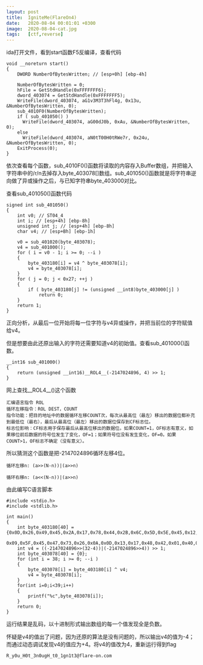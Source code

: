 ```yaml
---
layout: post
title:  IgniteMe(FlareOn4)
date:   2020-08-04 00:01:01 +0300
image:  2020-08-04-cat.jpg
tags:   [ctf,reverse]
---
```


ida打开文件，看到start函数F5反编译，查看代码

```assembly
void __noreturn start()
{
    DWORD NumberOfBytesWritten; // [esp+0h] [ebp-4h]

    NumberOfBytesWritten = 0;
    hFile = GetStdHandle(0xFFFFFFF6);
    dword_403074 = GetStdHandle(0xFFFFFFF5);
    WriteFile(dword_403074, aG1v3M3T3hFl4g, 0x13u, &NumberOfBytesWritten, 0);
    sub_4010F0(NumberOfBytesWritten);
    if ( sub_401050() )
      WriteFile(dword_403074, aG00dJ0b, 0xAu, &NumberOfBytesWritten, 0);
    else
      WriteFile(dword_403074, aN0tT00H0tRWe7r, 0x24u, &NumberOfBytesWritten, 0);
    ExitProcess(0);
}
```

依次查看每个函数，sub_4010F0()函数将读取的内容存入Buffer数组，并把输入字符串中的/r/n去掉存入byte_403078[]数组。sub_401050()函数就是将字符串逆向做了异或操作之后，与已知字符串byte_403000对比。

查看sub_401050()函数代码

```assembly
signed int sub_401050()
{
    int v0; // ST04_4
    int i; // [esp+4h] [ebp-8h]
    unsigned int j; // [esp+4h] [ebp-8h]
    char v4; // [esp+Bh] [ebp-1h]

    v0 = sub_401020(byte_403078);
    v4 = sub_401000();
    for ( i = v0 - 1; i >= 0; --i )
    {
        byte_403180[i] = v4 ^ byte_403078[i];
        v4 = byte_403078[i];
    }
    for ( j = 0; j < 0x27; ++j )
    {
        if ( byte_403180[j] != (unsigned __int8)byte_403000[j] )
        	return 0;
    }
  	return 1;
}
```

正向分析，从最后一位开始将每一位字符与v4异或操作，并把当前位的字符赋值给v4。

但是想要由此还原出输入的字符还需要知道v4的初始值。查看sub_401000()函数。

```assembly
__int16 sub_401000()
{
    return (unsigned __int16)__ROL4__(-2147024896, 4) >> 1;
}
```

网上查找__ROL4\_\_()这个函数

```assembly
汇编语言指令 ROL
循环左移指令：ROL DEST，COUNT
指令功能：把目的地址中的数据循环左移COUNT次，每次从最高位（最左）移出的数据位都补充到最低位（最右），最后从最高位（最左）移出的数据位保存到CF标志位。
标志位影响：CF标志用于保存最后从最高位移出的数据位。如果COUNT=1，OF标志有意义，如果移位前后数据的符号位发生了变化，OF=1；如果符号位没有发生变化，OF=0。如果COUNT>1，OF标志不确定（没有意义）。
```

所以猜测这个函数是把-2147024896循环左移4位。

```assembly
循环左移n: (a>>(N-n))|(a>>n)

循环右移n: (a<<(N-n))|(a>>n)
```

由此编写C语言脚本

```assembly
#include <stdio.h>
#include <stdlib.h>

int main()
{
    int byte_403180[40] = {0x0D,0x26,0x49,0x45,0x2A,0x17,0x78,0x44,0x2B,0x6C,0x5D,0x5E,0x45,0x12,0x2F,0x17,0x2B,0x44,0x6F,0x6E,0x56,
                0x09,0x5F,0x45,0x47,0x73,0x26,0x0A,0x0D,0x13,0x17,0x48,0x42,0x01,0x40,0x4D,0x0C,0x02,0x69,0x00};
    int v4 = ((-2147024896>>(32-4))|(-2147024896>>4)) >> 1;
    int byte_403078[40] = {0};
    for (int i = 38; i >= 0; --i )
    {
        byte_403078[i] = byte_403180[i] ^ v4;
        v4 = byte_403078[i];
    }
    for(int i=0;i<39;i++)
    {
        printf("%c",byte_403078[i]);
    }
    return 0;
}

```

运行结果是乱码，以十进制形式输出数组的每一个值发现全是负数。

怀疑是v4的值出了问题，因为还原的算法是没有问题的，所以输出v4的值为-4；而通过动态调试发现v4的值应为+4。将v4的值改为4，重新运行得到flag

```assembly
R_y0u_H0t_3n0ugH_t0_1gn1t3@flare-on.com
```

